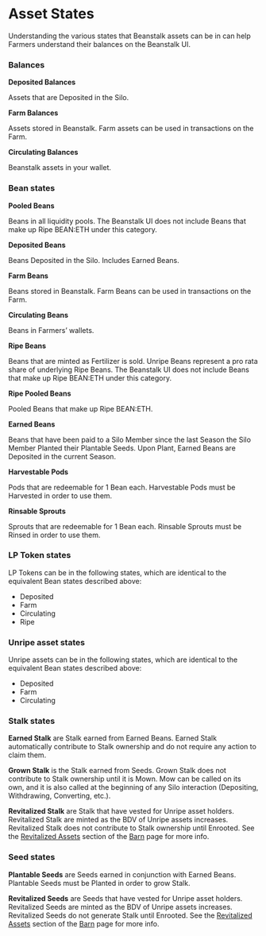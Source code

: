# Asset States

Understanding the various states that Beanstalk assets can be in can help Farmers understand their balances on the Beanstalk UI.

### Balances

**Deposited Balances**

Assets that are Deposited in the Silo.

**Farm Balances**

Assets stored in Beanstalk. Farm assets can be used in transactions on the Farm.

**Circulating Balances**

Beanstalk assets in your wallet.

### Bean states

**Pooled Beans**

Beans in all liquidity pools. The Beanstalk UI does not include Beans that make up Ripe BEAN:ETH under this category.

**Deposited Beans**

Beans Deposited in the Silo. Includes Earned Beans.

**Farm Beans**

Beans stored in Beanstalk. Farm Beans can be used in transactions on the Farm.

**Circulating Beans**

Beans in Farmers’ wallets.

**Ripe Beans**

Beans that are minted as Fertilizer is sold. Unripe Beans represent a pro rata share of underlying Ripe Beans. The Beanstalk UI does not include Beans that make up Ripe BEAN:ETH under this category.

**Ripe Pooled Beans**

Pooled Beans that make up Ripe BEAN:ETH.

**Earned Beans**

Beans that have been paid to a Silo Member since the last Season the Silo Member Planted their Plantable Seeds. Upon Plant, Earned Beans are Deposited in the current Season.

**Harvestable Pods**

Pods that are redeemable for 1 Bean each. Harvestable Pods must be Harvested in order to use them.

**Rinsable Sprouts**

Sprouts that are redeemable for 1 Bean each. Rinsable Sprouts must be Rinsed in order to use them.

### **LP Token states**

LP Tokens can be in the following states, which are identical to the equivalent Bean states described above:

* Deposited
* Farm
* Circulating
* Ripe

### **Unripe asset states**

Unripe assets can be in the following states, which are identical to the equivalent Bean states described above:

* Deposited
* Farm
* Circulating

### **Stalk states**

**Earned Stalk** are Stalk earned from Earned Beans. Earned Stalk automatically contribute to Stalk ownership and do not require any action to claim them.

**Grown Stalk** is the Stalk earned from Seeds. Grown Stalk does not contribute to Stalk ownership until it is Mown. Mow can be called on its own, and it is also called at the beginning of any Silo interaction (Depositing, Withdrawing, Converting, etc.).

**Revitalized Stalk** are Stalk that have vested for Unripe asset holders. Revitalized Stalk are minted as the BDV of Unripe assets increases. Revitalized Stalk does not contribute to Stalk ownership until Enrooted. See the [Revitalized Assets](../farm/barn.md#revitalized-assets) section of the [Barn](../farm/barn.md) page for more info.

### **Seed states**

**Plantable Seeds** are Seeds earned in conjunction with Earned Beans. Plantable Seeds must be Planted in order to grow Stalk.

**Revitalized Seeds** are Seeds that have vested for Unripe asset holders. Revitalized Seeds are minted as the BDV of Unripe assets increases. Revitalized Seeds do not generate Stalk until Enrooted. See the [Revitalized Assets](../farm/barn.md#revitalized-assets) section of the [Barn](../farm/barn.md) page for more info.
